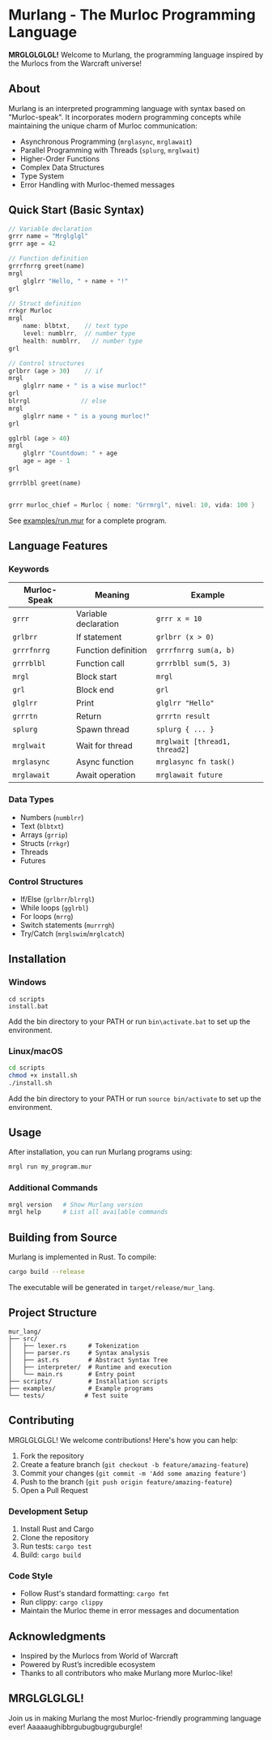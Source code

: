 # Murlang - The Murloc Programming Language

**MRGLGLGLGL!** Welcome to Murlang, the programming language inspired by the Murlocs from the Warcraft universe!

## About

Murlang is an interpreted programming language with syntax based on "Murloc-speak". It incorporates modern programming concepts while maintaining the unique charm of Murloc communication:

- Asynchronous Programming (`mrglasync`, `mrglawait`)
- Parallel Programming with Threads (`splurg`, `mrglwait`)
- Higher-Order Functions
- Complex Data Structures
- Type System
- Error Handling with Murloc-themed messages

## Quick Start (Basic Syntax)

```rust
// Variable declaration
grrr name = "Mrglglgl"
grrr age = 42

// Function definition
grrrfnrrg greet(name)
mrgl
    glglrr "Hello, " + name + "!"
grl

// Struct definition
rrkgr Murloc
mrgl
    name: blbtxt,    // text type
    level: numblrr,  // number type
    health: numblrr,   // number type
grl

// Control structures
grlbrr (age > 30)    // if
mrgl
    glglrr name + " is a wise murloc!"
grl
blrrgl              // else
mrgl
    glglrr name + " is a young murloc!"
grl

gglrbl (age > 40)
mrgl
    glglrr "Countdown: " + age
    age = age - 1
grl

grrrblbl greet(name)


grrr murloc_chief = Murloc { nome: "Grrmrgl", nivel: 10, vida: 100 }
```

See [examples/run.mur](examples/run.mur) for a complete program.

## Language Features

### Keywords

| Murloc-Speak | Meaning | Example |
|--------------|---------|---------|
| `grrr` | Variable declaration | `grrr x = 10` |
| `grlbrr` | If statement | `grlbrr (x > 0)` |
| `grrrfnrrg` | Function definition | `grrrfnrrg sum(a, b)` |
| `grrrblbl` | Function call | `grrrblbl sum(5, 3)` |
| `mrgl` | Block start | `mrgl` |
| `grl` | Block end | `grl` |
| `glglrr` | Print | `glglrr "Hello"` |
| `grrrtn` | Return | `grrrtn result` |
| `splurg` | Spawn thread | `splurg { ... }` |
| `mrglwait` | Wait for thread | `mrglwait [thread1, thread2]` |
| `mrglasync` | Async function | `mrglasync fn task()` |
| `mrglawait` | Await operation | `mrglawait future` |

### Data Types

- Numbers (`numblrr`)
- Text (`blbtxt`)
- Arrays (`grrip`)
- Structs (`rrkgr`)
- Threads
- Futures

### Control Structures

- If/Else (`grlbrr`/`blrrgl`)
- While loops (`gglrbl`)
- For loops (`mrrg`)
- Switch statements (`murrrgh`)
- Try/Catch (`mrglswim`/`mrglcatch`)

## Installation

### Windows

```batch
cd scripts
install.bat
```

Add the bin directory to your PATH or run `bin\activate.bat` to set up the environment.

### Linux/macOS

```bash
cd scripts
chmod +x install.sh
./install.sh
```

Add the bin directory to your PATH or run `source bin/activate` to set up the environment.

## Usage

After installation, you can run Murlang programs using:

```bash
mrgl run my_program.mur
```

### Additional Commands

```bash
mrgl version   # Show Murlang version
mrgl help      # List all available commands
```

## Building from Source

Murlang is implemented in Rust. To compile:

```bash
cargo build --release
```

The executable will be generated in `target/release/mur_lang`.

## Project Structure

```
mur_lang/
├── src/
│   ├── lexer.rs      # Tokenization
│   ├── parser.rs     # Syntax analysis
│   ├── ast.rs        # Abstract Syntax Tree
│   ├── interpreter/  # Runtime and execution
│   └── main.rs       # Entry point
├── scripts/          # Installation scripts
├── examples/         # Example programs
└── tests/           # Test suite
```

## Contributing

MRGLGLGLGL! We welcome contributions! Here's how you can help:

1. Fork the repository
2. Create a feature branch (`git checkout -b feature/amazing-feature`)
3. Commit your changes (`git commit -m 'Add some amazing feature'`)
4. Push to the branch (`git push origin feature/amazing-feature`)
5. Open a Pull Request

### Development Setup

1. Install Rust and Cargo
2. Clone the repository
3. Run tests: `cargo test`
4. Build: `cargo build`

### Code Style

- Follow Rust's standard formatting: `cargo fmt`
- Run clippy: `cargo clippy`
- Maintain the Murloc theme in error messages and documentation

## Acknowledgments

- Inspired by the Murlocs from World of Warcraft
- Powered by Rust’s incredible ecosystem
- Thanks to all contributors who make Murlang more Murloc-like!

## MRGLGLGLGL!

Join us in making Murlang the most Murloc-friendly programming language ever! Aaaaaughibbrgubugbugrguburgle! 